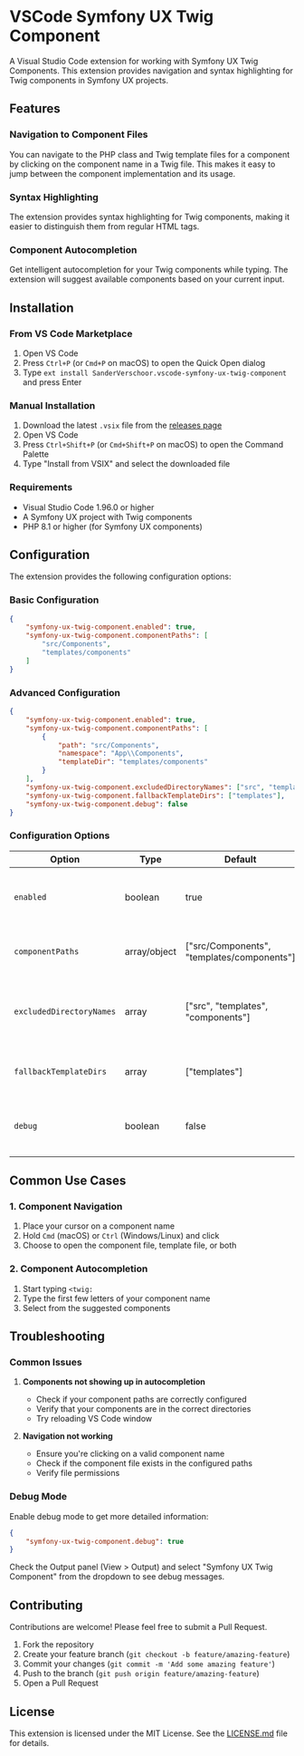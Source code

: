 # VSCode Symfony UX Twig Component

A Visual Studio Code extension for working with Symfony UX Twig Components. This extension provides navigation and syntax highlighting for Twig components in Symfony UX projects.

## Features

### Navigation to Component Files

You can navigate to the PHP class and Twig template files for a component by clicking on the component name in a Twig file. This makes it easy to jump between the component implementation and its usage.

### Syntax Highlighting

The extension provides syntax highlighting for Twig components, making it easier to distinguish them from regular HTML tags.

### Component Autocompletion

Get intelligent autocompletion for your Twig components while typing. The extension will suggest available components based on your current input.

## Installation

### From VS Code Marketplace

1. Open VS Code
2. Press `Ctrl+P` (or `Cmd+P` on macOS) to open the Quick Open dialog
3. Type `ext install SanderVerschoor.vscode-symfony-ux-twig-component` and press Enter

### Manual Installation

1. Download the latest `.vsix` file from the [releases page](https://github.com/SandBlock/vscode-symfony-ux-twig-component/releases)
2. Open VS Code
3. Press `Ctrl+Shift+P` (or `Cmd+Shift+P` on macOS) to open the Command Palette
4. Type "Install from VSIX" and select the downloaded file

### Requirements

- Visual Studio Code 1.96.0 or higher
- A Symfony UX project with Twig components
- PHP 8.1 or higher (for Symfony UX components)

## Configuration

The extension provides the following configuration options:

### Basic Configuration

```json
{
    "symfony-ux-twig-component.enabled": true,
    "symfony-ux-twig-component.componentPaths": [
        "src/Components",
        "templates/components"
    ]
}
```

### Advanced Configuration

```json
{
    "symfony-ux-twig-component.enabled": true,
    "symfony-ux-twig-component.componentPaths": [
        {
            "path": "src/Components",
            "namespace": "App\\Components",
            "templateDir": "templates/components"
        }
    ],
    "symfony-ux-twig-component.excludedDirectoryNames": ["src", "templates", "components"],
    "symfony-ux-twig-component.fallbackTemplateDirs": ["templates"],
    "symfony-ux-twig-component.debug": false
}
```

### Configuration Options

| Option | Type | Default | Description |
|--------|------|---------|-------------|
| `enabled` | boolean | true | Enable or disable the Twig component extension |
| `componentPaths` | array/object | ["src/Components", "templates/components"] | Base paths for component files |
| `excludedDirectoryNames` | array | ["src", "templates", "components"] | Directory names to exclude when parsing namespaces |
| `fallbackTemplateDirs` | array | ["templates"] | Fallback template directories to search in |
| `debug` | boolean | false | Enable debug logging for the extension |

## Common Use Cases

### 1. Component Navigation

1. Place your cursor on a component name
2. Hold `Cmd` (macOS) or `Ctrl` (Windows/Linux) and click
3. Choose to open the component file, template file, or both

### 2. Component Autocompletion

1. Start typing `<twig:`
2. Type the first few letters of your component name
3. Select from the suggested components

## Troubleshooting

### Common Issues

1. **Components not showing up in autocompletion**
   - Check if your component paths are correctly configured
   - Verify that your components are in the correct directories
   - Try reloading VS Code window

2. **Navigation not working**
   - Ensure you're clicking on a valid component name
   - Check if the component file exists in the configured paths
   - Verify file permissions

### Debug Mode

Enable debug mode to get more detailed information:

```json
{
    "symfony-ux-twig-component.debug": true
}
```

Check the Output panel (View > Output) and select "Symfony UX Twig Component" from the dropdown to see debug messages.

## Contributing

Contributions are welcome! Please feel free to submit a Pull Request.

1. Fork the repository
2. Create your feature branch (`git checkout -b feature/amazing-feature`)
3. Commit your changes (`git commit -m 'Add some amazing feature'`)
4. Push to the branch (`git push origin feature/amazing-feature`)
5. Open a Pull Request

## License

This extension is licensed under the MIT License. See the [LICENSE.md](LICENSE.md) file for details.

